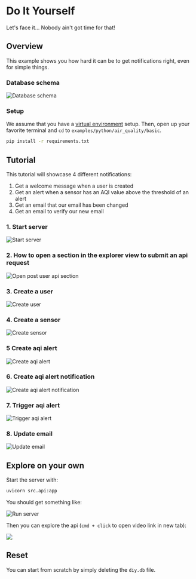 # Do It Yourself

Let's face it... Nobody ain't got time for that!

## Overview

This example shows you how hard it can be to get notifications right, even for simple things.

### Database schema

![Database schema](assets/db_schema.png)

### Setup

We assume that you have a [virtual environment](https://docs.python.org/3/tutorial/venv.html) setup.
Then, open up your favorite terminal and `cd` to `examples/python/air_quality/basic`.

```bash
pip install -r requirements.txt
```

## Tutorial

This tutorial will showcase 4 different notifications:
1. Get a welcome message when a user is created
2. Get an alert when a sensor has an AQI value above the threshold of an alert
3. Get an email that our email has been changed
4. Get an email to verify our new email

### 1. Start server

![Start server](assets/1-start_server.png)

### 2. How to open a section in the explorer view to submit an api request

![Open post user api section](assets/2-open_section.png)

### 3. Create a user

![Create user](assets/3-user_created.png)

### 4. Create a sensor

![Create sensor](assets/4-create_sensor.png)

### 5 Create aqi alert

![Create aqi alert](assets/5-create_aqi_alert.png)

### 6. Create aqi alert notification

![Create aqi alert notification](assets/6-create_aqi_alert_notification.png)

### 7. Trigger aqi alert

![Trigger aqi alert](assets/7-trigger_aqi_alert.png)

### 8. Update email

![Update email](assets/8-update_email.png)


## Explore on your own

Start the server with:

```bash
uvicorn src.api:app
```

You should get something like:

![Run server](assets/run_server.png)

Then you can explore the api (`cmd + click` to open video link in new tab):

[<img src="https://cdn.loom.com/sessions/thumbnails/0ed0095ccc75489d89dc67c72ed711d9-with-play.gif">](https://www.loom.com/share/0ed0095ccc75489d89dc67c72ed711d9)

## Reset

You can start from scratch by simply deleting the `diy.db` file.
